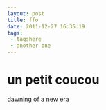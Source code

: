 ```yaml
---
layout: post
title: ffo
date: 2011-12-27 16:35:19
tags: 
 - tagshere
 - another one
---
```


# un petit coucou

dawning of a new era
